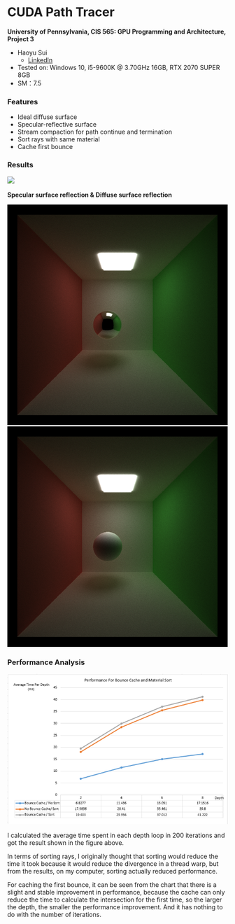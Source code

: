 CUDA Path Tracer
================

**University of Pennsylvania, CIS 565: GPU Programming and Architecture, Project 3**

* Haoyu Sui
  	* [LinkedIn](http://linkedin.com/in/haoyu-sui-721284192)
* Tested on: Windows 10, i5-9600K @ 3.70GHz 16GB, RTX 2070 SUPER 8GB 
* SM：7.5

### Features
* Ideal diffuse surface
* Specular-reflective surface
* Stream compaction for path continue and termination 
* Sort rays with same material
* Cache first bounce

### Results

![](img/iteration.gif)

**Specular surface reflection & Diffuse surface reflection**



<left class="half">
    <img src="img/specular.png"  width="600">
    <img src="img/diffuse.png" width="600">
</left>

### Performance Analysis

![](img/analysis.png)

I calculated the average time spent in each depth loop in 200 iterations and got the result shown in the figure above. 

In terms of sorting rays, I originally thought that sorting would reduce the time it took because it would reduce the divergence in a thread warp, but from the results, on my computer, sorting actually reduced performance.

For caching the first bounce, it can be seen from the chart that there is a slight and stable improvement in performance, because the cache can only reduce the time to calculate the intersection for the first time, so the larger the depth, the smaller the performance improvement. And it has nothing to do with the number of iterations.



